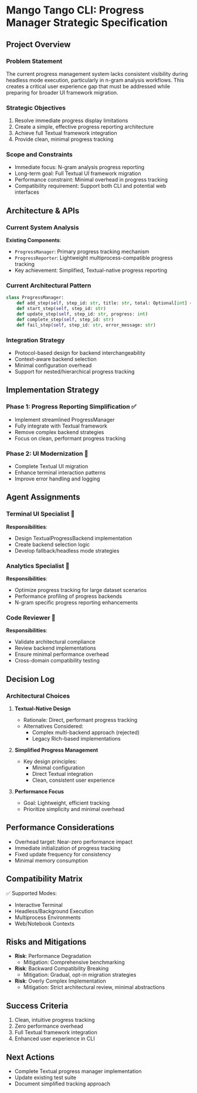 # Mango Tango CLI: Progress Manager Strategic Specification

## Project Overview

### Problem Statement

The current progress management system lacks consistent visibility during headless mode execution, particularly in n-gram analysis workflows. This creates a critical user experience gap that must be addressed while preparing for broader UI framework migration.

### Strategic Objectives

1. Resolve immediate progress display limitations
2. Create a simple, effective progress reporting architecture
3. Achieve full Textual framework integration
4. Provide clean, minimal progress tracking

### Scope and Constraints

- Immediate focus: N-gram analysis progress reporting
- Long-term goal: Full Textual UI framework migration
- Performance constraint: Minimal overhead in progress tracking
- Compatibility requirement: Support both CLI and potential web interfaces

## Architecture & APIs

### Current System Analysis

**Existing Components**:

- `ProgressManager`: Primary progress tracking mechanism
- `ProgressReporter`: Lightweight multiprocess-compatible progress tracking
- Key achievement: Simplified, Textual-native progress reporting

### Current Architectural Pattern

```python
class ProgressManager:
    def add_step(self, step_id: str, title: str, total: Optional[int] = None)
    def start_step(self, step_id: str)
    def update_step(self, step_id: str, progress: int)
    def complete_step(self, step_id: str)
    def fail_step(self, step_id: str, error_message: str)
```

### Integration Strategy

- Protocol-based design for backend interchangeability
- Context-aware backend selection
- Minimal configuration overhead
- Support for nested/hierarchical progress tracking

## Implementation Strategy

### Phase 1: Progress Reporting Simplification ✅

- Implement streamlined ProgressManager
- Fully integrate with Textual framework
- Remove complex backend strategies
- Focus on clean, performant progress tracking

### Phase 2: UI Modernization 🔄

- Complete Textual UI migration
- Enhance terminal interaction patterns
- Improve error handling and logging

## Agent Assignments

### Terminal UI Specialist 👤

**Responsibilities**:

- Design TextualProgressBackend implementation
- Create backend selection logic
- Develop fallback/headless mode strategies

### Analytics Specialist 👤

**Responsibilities**:

- Optimize progress tracking for large dataset scenarios
- Performance profiling of progress backends
- N-gram specific progress reporting enhancements

### Code Reviewer 👤

**Responsibilities**:

- Validate architectural compliance
- Review backend implementations
- Ensure minimal performance overhead
- Cross-domain compatibility testing

## Decision Log

### Architectural Choices

1. **Textual-Native Design**
   - Rationale: Direct, performant progress tracking
   - Alternatives Considered:
     - Complex multi-backend approach (rejected)
     - Legacy Rich-based implementations

2. **Simplified Progress Management**
   - Key design principles:
     - Minimal configuration
     - Direct Textual integration
     - Clean, consistent user experience

3. **Performance Focus**
   - Goal: Lightweight, efficient tracking
   - Prioritize simplicity and minimal overhead

## Performance Considerations

- Overhead target: Near-zero performance impact
- Immediate initialization of progress tracking
- Fixed update frequency for consistency
- Minimal memory consumption

## Compatibility Matrix

✅ Supported Modes:

- Interactive Terminal
- Headless/Background Execution
- Multiprocess Environments
- Web/Notebook Contexts

## Risks and Mitigations

- **Risk**: Performance Degradation
  - Mitigation: Comprehensive benchmarking
- **Risk**: Backward Compatibility Breaking
  - Mitigation: Gradual, opt-in migration strategies
- **Risk**: Overly Complex Implementation
  - Mitigation: Strict architectural review, minimal abstractions

## Success Criteria

1. Clean, intuitive progress tracking
2. Zero performance overhead
3. Full Textual framework integration
4. Enhanced user experience in CLI

## Next Actions

- Complete Textual progress manager implementation
- Update existing test suite
- Document simplified tracking approach
